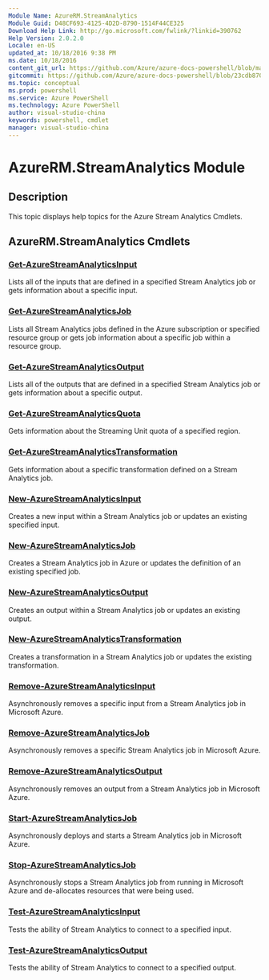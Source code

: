 ```yaml
---
Module Name: AzureRM.StreamAnalytics
Module Guid: D48CF693-4125-4D2D-8790-1514F44CE325
Download Help Link: http://go.microsoft.com/fwlink/?linkid=390762
Help Version: 2.0.2.0
Locale: en-US
updated_at: 10/18/2016 9:38 PM
ms.date: 10/18/2016
content_git_url: https://github.com/Azure/azure-docs-powershell/blob/master/azureps-cmdlets-docs/ResourceManager/AzureRM.StreamAnalytics/v0.9.8/AzureRM.StreamAnalytics.md
gitcommit: https://github.com/Azure/azure-docs-powershell/blob/23cdb8705d4ab9807c0e21b238f3b134a7d49c7d/azureps-cmdlets-docs/ResourceManager/AzureRM.StreamAnalytics/v0.9.8/AzureRM.StreamAnalytics.md
ms.topic: conceptual
ms.prod: powershell
ms.service: Azure PowerShell
ms.technology: Azure PowerShell
author: visual-studio-china
keywords: powershell, cmdlet
manager: visual-studio-china
---
```


# AzureRM.StreamAnalytics Module
## Description
This topic displays help topics for the Azure Stream Analytics Cmdlets.

## AzureRM.StreamAnalytics Cmdlets
### [Get-AzureStreamAnalyticsInput](.\Get-AzureStreamAnalyticsInput.md)
Lists all of the inputs that are defined in a specified Stream Analytics job or gets information about a specific input.


### [Get-AzureStreamAnalyticsJob](.\Get-AzureStreamAnalyticsJob.md)
Lists all Stream Analytics jobs defined in the Azure subscription or specified resource group or gets job information about a specific job within a resource group.


### [Get-AzureStreamAnalyticsOutput](.\Get-AzureStreamAnalyticsOutput.md)
Lists all of the outputs that are defined in a specified Stream Analytics job or gets information about a specific output.


### [Get-AzureStreamAnalyticsQuota](.\Get-AzureStreamAnalyticsQuota.md)
Gets information about the Streaming Unit quota of a specified region.


### [Get-AzureStreamAnalyticsTransformation](.\Get-AzureStreamAnalyticsTransformation.md)
Gets information about a specific transformation defined on a Stream Analytics job.


### [New-AzureStreamAnalyticsInput](.\New-AzureStreamAnalyticsInput.md)
Creates a new input within a Stream Analytics job or updates an existing specified input.


### [New-AzureStreamAnalyticsJob](.\New-AzureStreamAnalyticsJob.md)
Creates a Stream Analytics job in Azure or updates the definition of an existing specified job.


### [New-AzureStreamAnalyticsOutput](.\New-AzureStreamAnalyticsOutput.md)
Creates an output within a Stream Analytics job or updates an existing output.


### [New-AzureStreamAnalyticsTransformation](.\New-AzureStreamAnalyticsTransformation.md)
Creates a transformation in a Stream Analytics job or updates the existing transformation.


### [Remove-AzureStreamAnalyticsInput](.\Remove-AzureStreamAnalyticsInput.md)
Asynchronously removes a specific input from a Stream Analytics job in Microsoft Azure.


### [Remove-AzureStreamAnalyticsJob](.\Remove-AzureStreamAnalyticsJob.md)
Asynchronously removes a specific Stream Analytics job in Microsoft Azure.


### [Remove-AzureStreamAnalyticsOutput](.\Remove-AzureStreamAnalyticsOutput.md)
Asynchronously removes an output from a Stream Analytics job in Microsoft Azure.


### [Start-AzureStreamAnalyticsJob](.\Start-AzureStreamAnalyticsJob.md)
Asynchronously deploys and starts a Stream Analytics job in Microsoft Azure.


### [Stop-AzureStreamAnalyticsJob](.\Stop-AzureStreamAnalyticsJob.md)
Asynchronously stops a Stream Analytics job from running in Microsoft Azure and de-allocates resources that were being used.


### [Test-AzureStreamAnalyticsInput](.\Test-AzureStreamAnalyticsInput.md)
Tests the ability of Stream Analytics to connect to a specified input.


### [Test-AzureStreamAnalyticsOutput](.\Test-AzureStreamAnalyticsOutput.md)
Tests the ability of Stream Analytics to connect to a specified output.



